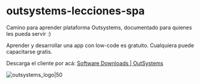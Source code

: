 # outsystems-lecciones-spa

Camino para aprender plataforma Outsystems, documentado para quienes les pueda servir :)

Aprender y desarrollar una app con low-code es gratuito. Cualquiera puede capacitarse gratis.

Descarga el cliente por acá: [Software Downloads | OutSystems](https://www.outsystems.com/downloads/)

![outsystems_logo|50](https://github.com/panchojavnav/outsystems-lecciones-spa/blob/main/outsystems_logo.jpg)
